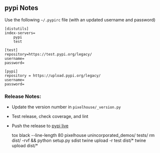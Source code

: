 ## pypi Notes

Use the following `~/.pypirc` file (with an updated username and password)

    [distutils]
    index-servers=
        pypi
        test
    
    [test]
    repository=https://test.pypi.org/legacy/
    username=
    password=
    
    [pypi]
    repository = https://upload.pypi.org/legacy/
    username=
    password=

### Release Notes:

+ Update the version number in `pixelhouse/_version.py`
+ Test release, check coverage, and lint
+ Push the release to [pypi live](https://pypi.org/project/pixelhouse/)

     tox
     black --line-length 80 pixelhouse unincorporated_demos/ tests/
     rm dist/ -rvf && python setup.py sdist
     twine upload -r test dist/*
     twine upload dist/*